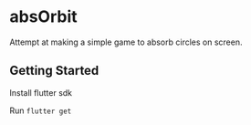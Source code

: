 # absOrbit

Attempt at making a simple game to absorb circles on screen.

## Getting Started

Install flutter sdk

Run `flutter get`




